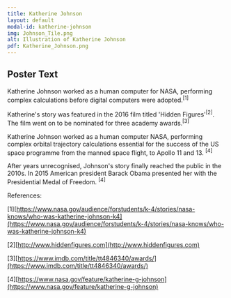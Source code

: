 ```yaml
---
title: Katherine Johnson
layout: default
modal-id: katherine-johnson
img: Johnson_Tile.png
alt: Illustration of Katherine Johnson
pdf: Katherine_Johnson.png
---
```

## Poster Text

Katherine Johnson worked as a human computer for NASA, performing complex calculations before digital computers were adopted.<sup>[1]</sup>

Katherine's story was featured in the 2016 film titled 'Hidden Figures'<sup>[2]</sup>. The film went on to be nominated for three
academy awards.<sup>[3]</sup> 

Katherine Johnson worked as a human computer NASA, performing complex orbital trajectory calculations essential for the success of the US space programme from the manned space flight, to Apollo 11 and 13. <sup>[4]</sup>

After years unrecognised, Johnson's story finally reached the public in the 2010s. In 2015 American president Barack Obama presented her with the Presidential Medal of Freedom. <sup>[4]</sup>


References:

[1][https://www.nasa.gov/audience/forstudents/k-4/stories/nasa-knows/who-was-katherine-johnson-k4](https://www.nasa.gov/audience/forstudents/k-4/stories/nasa-knows/who-was-katherine-johnson-k4)

[2][http://www.hiddenfigures.com](http://www.hiddenfigures.com)

[3][https://www.imdb.com/title/tt4846340/awards/](https://www.imdb.com/title/tt4846340/awards/)

[4][https://www.nasa.gov/feature/katherine-g-johnson](https://www.nasa.gov/feature/katherine-g-johnson)


